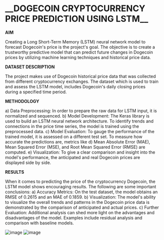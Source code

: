 <h1>__DOGECOIN CRYPTOCURRENCY PRICE PREDICTION USING LSTM__</h1>

__AIM__

Creating a Long Short-Term Memory (LSTM) neural network model to forecast Dogecoin's price is the project's goal. The objective is to create a trustworthy predictive model that can predict future changes in Dogecoin prices by utilizing machine learning techniques and historical price data.

**DATASET DESCRIPTION**

The project makes use of Dogecoin historical price data that was collected from different cryptocurrency exchanges. The dataset which is used to train and assess the LSTM model, includes Dogecoin's daily closing prices during a specified time period.

__METHODOLOGY__ 

a) Data Preprocessing: In order to prepare the raw data for LSTM input, it is normalized and sequenced.
b) Model Development: The Keras library is used to build an LSTM neural network architecture. To identify trends and connections in the price time series, the model is trained using the preprocessed data.
c) Model Evaluation: To gauge the performance of the trained model, it is assessed on a different test set. To measure how accurate the predictions are, metrics like 
d) Mean Absolute Error (MAE), Mean Squared Error (MSE), and Root Mean Squared Error (RMSE) are computed.
e) Visualization: To give a clear comparison and insight into the model's performance, the anticipated and real Dogecoin prices are displayed side by side.

**RESULTS**

When it comes to predicting the price of the cryptocurrency Dogecoin, the LSTM model shows encouraging results. The following are some important conclusions:
a) Accuracy Metrics: On the test dataset, the model obtains an RMSE of 0.2615 and an MAE of 0.1859.
b) Visualization: The model's ability to visualize the overall trends and patterns in the Dogecoin price data is demonstrated by the comparison of anticipated and 
   actual prices.
c) Further Evaluation: Additional analysis can shed more light on the advantages and disadvantages of the model. Examples include residual analysis and comparison 
   with baseline models.

   ![image](https://github.com/abishekpure/ML-Projects/assets/124038118/5de9a263-5650-42d3-b405-c4ded5c41351)
   ![image](https://github.com/abishekpure/ML-Projects/assets/124038118/7c5e0a0e-71bc-4630-8dff-a56d55d1895f)



